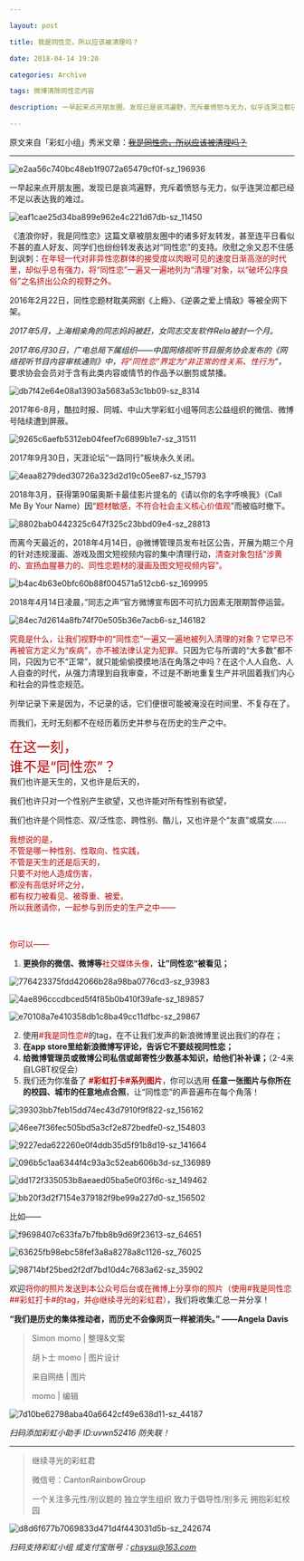 ```yaml
---

layout: post

title: 我是同性恋，所以应该被清理吗？

date: 2018-04-14 19:20

categories: Archive

tags: 微博清除同性恋内容

description: 一早起来点开朋友圈，发现已是哀鸿遍野，充斥着愤怒与无力，似乎连哭泣都已经不足以表达我的难过。

---
```


原文来自「彩虹小组」秀米文章：~~[我是同性恋，所以应该被清理吗？](https://c.xiumi.us/board/v5/3m26B/84223517)~~

---

![e2aa56c740bc48eb1f9072a65479cf0f-sz_196936](https://i.imgur.com/oIoJI0S.gif)

一早起来点开朋友圈，发现已是哀鸿遍野，充斥着愤怒与无力，似乎连哭泣都已经不足以表达我的难过。

![eaf1cae25d34ba899e962e4c221d67db-sz_11450](https://i.imgur.com/zSS2bHI.jpg)

《渣浪你好，我是同性恋》这篇文章被朋友圈中的诸多好友转发，甚至连平日看似不甚的直人好友、同学们也纷纷转发表达对“同性恋”的支持。欣慰之余又忍不住感到讽刺：<font color="#bb0000">在年轻一代对非异性恋群体的接受度以肉眼可见的速度日渐高涨的时代里，却似乎总有强力，将“同性恋”一遍又一遍地列为“清理”对象，以“破坏公序良俗”之名挤出公众的视野之外。</font>

2016年2月22日，同性恋题材耽美网剧《上瘾》、《逆袭之爱上情敌》等被全网下架。

*2017年5月，上海相亲角的同志妈妈被赶，女同志交友软件Rela被封一个月。*

*2017年6月30日，广电总局下属组织——中国网络视听节目服务协会发布的《网络视听节目内容审核通则》中，<font color="#bb0000">将“同性恋”界定为“非正常的性关系、性行为</font>”，* 要求协会会员对于含有此类内容或情节的作品予以删剪或禁播。

![db7f42e64e08a13903a5683a53c1bb09-sz_8314](https://i.imgur.com/OPSTHKM.png)

2017年6-8月，酷拉时报、同城、中山大学彩虹小组等同志公益组织的微信、微博号陆续遭到屏蔽。

![9265c6aefb5312eb04feef7c6899b1e7-sz_31511](https://i.imgur.com/DTUZf6m.jpg)

2017年9月30日，天涯论坛“一路同行”板块永久关闭。

![4eaa8279ded30726a323d2d19c05ee87-sz_15793](https://i.imgur.com/J4m0q2V.png)

2018年3月，获得第90届奥斯卡最佳影片提名的《请以你的名字呼唤我》（Call Me By Your Name）因“<font color="#bb0000">题材敏感，不符合社会主义核心价值观</font>”而被临时撤下。

![8802bab0442325c647f325c23bbd09e4-sz_28813](https://i.imgur.com/rY6JqES.jpg)

而离今天最近的，2018年4月14日，@微博管理员发布社区公告，开展为期三个月的针对违规漫画、游戏及图文短视频内容的集中清理行动，<font color="#bb0000">清查对象包括“涉黄的、宣扬血腥暴力的、同性恋题材的漫画及图文短视频内容”。</font>

![b4ac4b63e0bfc60b88f004571a512cb6-sz_169995](https://i.imgur.com/ewjcov5.jpg)

2018年4月14日凌晨，”同志之声“官方微博宣布因不可抗力因素无限期暂停运营。

![84ec7d2614a8fb74f70e505b36e7acb6-sz_146182](https://i.imgur.com/TIqQbha.jpg)

<font color="#bb0000">究竟是什么，让我们视野中的“同性恋”一遍又一遍地被列入清理的对象？它早已不再被官方定义为“疾病”，亦不被法律认定为犯罪。</font>只因为它与所谓的“大多数”都不同，只因为它不“正常”，就只能偷偷摸摸地活在角落之中吗？在这个人人自危、人人自查的时代，从强力清理到自我审查，不过是不断地重复生产并巩固着我们内心和社会的异性恋规范。

列举记录下来是因为，不记录的话，它们便很可能被淹没在时间里、不复存在了。

而我们，无时无刻都不在经历着历史并参与在历史的生产之中。

<font size="5" color="#bb0000">在这一刻，</font><br />
<font size="5" color="#bb0000">谁不是“同性恋”？</font><br />
我们也许是天生的，又也许是后天的，

我们也许只对一个性别产生欲望，又也许能对所有性别有欲望，

我们也许是个同性恋、双/泛性恋、跨性别、酷儿，又也许是个“友直”或腐女……

<font color="#bb0000">我想说的是，</font><br />
<font color="#bb0000">不管是哪一种性别、性取向、性实践，</font><br />
<font color="#bb0000">不管是天生的还是后天的，</font><br />
<font color="#bb0000">只要不对他人造成伤害，</font><br />
<font color="#bb0000">都没有高低好坏之分，</font><br />
<font color="#bb0000">都有权力被看见、被尊重、被爱。</font><br />
<font color="#bb0000">所以我邀请你，一起参与到历史的生产之中——</font>

<br />

<font color="#bb0000">你可以——</font>
1. **更换你的微信、微博等**<font color="#bb0000">社交媒体头像</font>，**让”同性恋“被看见；**

![776423375fdd42066b28a98ba0776cd3-sz_93983](https://i.imgur.com/WRnDfbH.png)

![4ae896cccdbced5f4f85b0b410f39afe-sz_189857](https://i.imgur.com/37LLWHg.jpg)

![e70108a7e410358db1c8ba49cc11dfbc-sz_29867](https://i.imgur.com/k718wUV.png)

2. 使用<font color="#bb0000">#我是同性恋#</font>的tag，在不让我们发声的新浪微博里说出我们的存在；
3. **在app store里给新浪微博写评论，告诉它不要歧视同性恋；**
4. **给微博管理员或微博公司私信或邮寄性少数基本知识，给他们补补课；**（2-4来自LGBT权促会）
5. 我们还为你准备了 **<font color="#bb0000">#彩虹打卡#系列图片</font>**，你可以选用 **任意一张图片与你所在的校园、城市的任意地点合照**，让“同性恋”的声音遍布在每个角落！

![39303bb7feb15dd74ec43d7910f9f822-sz_156162](https://i.imgur.com/vzZJdGc.jpg)

![46ee7f36fec505bd5a3cf2e872bedfe0-sz_154803](https://i.imgur.com/msO7Xqe.jpg)

![9227eda622260e0f4ddb35d5f91b8d19-sz_141664](https://i.imgur.com/AjZ8yrA.jpg)

![096b5c1aa6344f4c93a3c52eab606b3d-sz_136989](https://i.imgur.com/omg9cFD.jpg)

![dd172f335053b8aeaed05ba5e0f03f6c-sz_149462](https://i.imgur.com/3YaFawr.jpg)

![bb20f3d2f7154e379182f9be99a227d0-sz_156502](https://i.imgur.com/Z3ke0Uc.jpg)

比如——

![f9698407c633fa7b7fbb8b9d69f23613-sz_64651](https://i.imgur.com/dDe35xN.jpg)

![63625fb98ebc58fef3a8a8278a8c1126-sz_76025](https://i.imgur.com/WJfuUuW.jpg)

![98714bf25bed2f2df7bd10d4c7683a62-sz_35902](https://i.imgur.com/qmX1N7l.jpg)

欢迎<font color="#bb0000">将你的照片发送到本公众号后台或在微博上分享你的照片（使用#我是同性恋##彩虹打卡#的tag，并@继续寻光的彩虹君）</font>，我们将收集汇总一并分享！

**“我们是历史的集体推动者，而历史不会像网页一样被消失。”
——Angela Davis**


> Simon momo \| 整理&文案
>
> 胡卜士 momo \| 图片设计
>
>来自网络 \| 图片
>
> momo \| 编辑

![7d10be62798aba40a6642cf49e638d11-sz_44187](https://i.imgur.com/hiUwtA7.jpg)
*<figcaption>扫码添加彩虹小助手
ID:uvwn52416
防失联！</figcaption>*

---

> 继续寻光的彩虹君
>
> 微信号：CantonRainbowGroup
>
> 一个关注多元性/别议题的
> 独立学生组织
> 致力于倡导性/别多元
> 拥抱彩虹校园

![d8d6f677b7069833d471d4f443031d5b-sz_242674](https://i.imgur.com/SmMpazQ.gif)
*<figcaption>扫码支持彩虹小组
或支付宝账号：chsysu@163.com</figcaption>*
